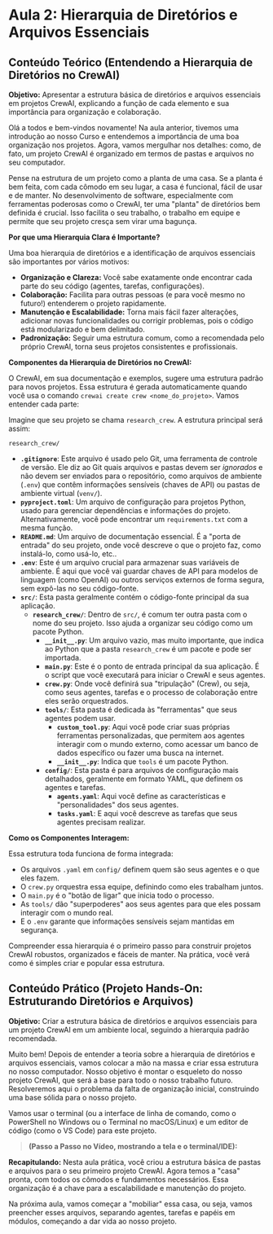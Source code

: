 # Aula 2: Hierarquia de Diretórios e Arquivos Essenciais

## Conteúdo Teórico (Entendendo a Hierarquia de Diretórios no CrewAI)

**Objetivo:** Apresentar a estrutura básica de diretórios e arquivos essenciais em projetos CrewAI, explicando a função de cada elemento e sua importância para organização e colaboração.

Olá a todos e bem-vindos novamente! Na aula anterior, tivemos uma introdução ao nosso Curso e entendemos a importância de uma boa organização nos projetos. Agora, vamos mergulhar nos detalhes: como, de fato, um projeto CrewAI é organizado em termos de pastas e arquivos no seu computador.

Pense na estrutura de um projeto como a planta de uma casa. Se a planta é bem feita, com cada cômodo em seu lugar, a casa é funcional, fácil de usar e de manter. No desenvolvimento de software, especialmente com ferramentas poderosas como o CrewAI, ter uma "planta" de diretórios bem definida é crucial. Isso facilita o seu trabalho, o trabalho em equipe e permite que seu projeto cresça sem virar uma bagunça.

**Por que uma Hierarquia Clara é Importante?**

Uma boa hierarquia de diretórios e a identificação de arquivos essenciais são importantes por vários motivos:
*   **Organização e Clareza:** Você sabe exatamente onde encontrar cada parte do seu código (agentes, tarefas, configurações).
*   **Colaboração:** Facilita para outras pessoas (e para você mesmo no futuro!) entenderem o projeto rapidamente.
*   **Manutenção e Escalabilidade:** Torna mais fácil fazer alterações, adicionar novas funcionalidades ou corrigir problemas, pois o código está modularizado e bem delimitado.
*   **Padronização:** Seguir uma estrutura comum, como a recomendada pelo próprio CrewAI, torna seus projetos consistentes e profissionais.

**Componentes da Hierarquia de Diretórios no CrewAI:**

O CrewAI, em sua documentação e exemplos, sugere uma estrutura padrão para novos projetos. Essa estrutura é gerada automaticamente quando você usa o comando `crewai create crew <nome_do_projeto>`. Vamos entender cada parte:

Imagine que seu projeto se chama `research_crew`. A estrutura principal será assim:

`research_crew/`
*   **`.gitignore`**: Este arquivo é usado pelo Git, uma ferramenta de controle de versão. Ele diz ao Git quais arquivos e pastas devem ser *ignorados* e não devem ser enviados para o repositório, como arquivos de ambiente (`.env`) que contêm informações sensíveis (chaves de API) ou pastas de ambiente virtual (`venv/`).
*   **`pyproject.toml`**: Um arquivo de configuração para projetos Python, usado para gerenciar dependências e informações do projeto. Alternativamente, você pode encontrar um `requirements.txt` com a mesma função.
*   **`README.md`**: Um arquivo de documentação essencial. É a "porta de entrada" do seu projeto, onde você descreve o que o projeto faz, como instalá-lo, como usá-lo, etc..
*   **`.env`**: Este é um arquivo crucial para armazenar suas variáveis de ambiente. É aqui que você vai guardar chaves de API para modelos de linguagem (como OpenAI) ou outros serviços externos de forma segura, sem expô-las no seu código-fonte.
*   **`src/`**: Esta pasta geralmente contém o código-fonte principal da sua aplicação.
    *   **`research_crew/`**: Dentro de `src/`, é comum ter outra pasta com o nome do seu projeto. Isso ajuda a organizar seu código como um pacote Python.
        *   **`__init__.py`**: Um arquivo vazio, mas muito importante, que indica ao Python que a pasta `research_crew` é um pacote e pode ser importada.
        *   **`main.py`**: Este é o ponto de entrada principal da sua aplicação. É o script que você executará para iniciar o CrewAI e seus agentes.
        *   **`crew.py`**: Onde você definirá sua "tripulação" (Crew), ou seja, como seus agentes, tarefas e o processo de colaboração entre eles serão orquestrados.
        *   **`tools/`**: Esta pasta é dedicada às "ferramentas" que seus agentes podem usar.
            *   **`custom_tool.py`**: Aqui você pode criar suas próprias ferramentas personalizadas, que permitem aos agentes interagir com o mundo externo, como acessar um banco de dados específico ou fazer uma busca na internet.
            *   **`__init__.py`**: Indica que `tools` é um pacote Python.
        *   **`config/`**: Esta pasta é para arquivos de configuração mais detalhados, geralmente em formato YAML, que definem os agentes e tarefas.
            *   **`agents.yaml`**: Aqui você define as características e "personalidades" dos seus agentes.
            *   **`tasks.yaml`**: E aqui você descreve as tarefas que seus agentes precisam realizar.

**Como os Componentes Interagem:**

Essa estrutura toda funciona de forma integrada:
*   Os arquivos `.yaml` em `config/` definem quem são seus agentes e o que eles fazem.
*   O `crew.py` orquestra essa equipe, definindo como eles trabalham juntos.
*   O `main.py` é o "botão de ligar" que inicia todo o processo.
*   As `tools/` dão "superpoderes" aos seus agentes para que eles possam interagir com o mundo real.
*   E o `.env` garante que informações sensíveis sejam mantidas em segurança.

Compreender essa hierarquia é o primeiro passo para construir projetos CrewAI robustos, organizados e fáceis de manter. Na prática, você verá como é simples criar e popular essa estrutura.

## Conteúdo Prático (Projeto Hands-On: Estruturando Diretórios e Arquivos)

**Objetivo:** Criar a estrutura básica de diretórios e arquivos essenciais para um projeto CrewAI em um ambiente local, seguindo a hierarquia padrão recomendada.

Muito bem! Depois de entender a teoria sobre a hierarquia de diretórios e arquivos essenciais, vamos colocar a mão na massa e criar essa estrutura no nosso computador. Nosso objetivo é montar o esqueleto do nosso projeto CrewAI, que será a base para todo o nosso trabalho futuro. Resolveremos aqui o problema da falta de organização inicial, construindo uma base sólida para o nosso projeto.

Vamos usar o terminal (ou a interface de linha de comando, como o PowerShell no Windows ou o Terminal no macOS/Linux) e um editor de código (como o VS Code) para este projeto.

> **(Passo a Passo no Vídeo, mostrando a tela e o terminal/IDE):**

**Recapitulando:** Nesta aula prática, você criou a estrutura básica de pastas e arquivos para o seu primeiro projeto CrewAI. Agora temos a "casa" pronta, com todos os cômodos e fundamentos necessários. Essa organização é a chave para a escalabilidade e manutenção do projeto.

Na próxima aula, vamos começar a "mobiliar" essa casa, ou seja, vamos preencher esses arquivos, separando agentes, tarefas e papéis em módulos, começando a dar vida ao nosso projeto.
